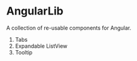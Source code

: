 # AngularLib
A collection of re-usable components for Angular.

1. Tabs
2. Expandable ListView
3. Tooltip
